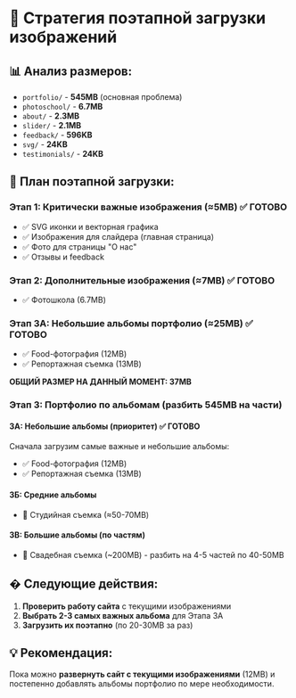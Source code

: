 # 📸 Стратегия поэтапной загрузки изображений

## 📊 Анализ размеров:
- `portfolio/` - **545MB** (основная проблема)
- `photoschool/` - **6.7MB** 
- `about/` - **2.3MB**
- `slider/` - **2.1MB**
- `feedback/` - **596KB**
- `svg/` - **24KB** 
- `testimonials/` - **24KB**

## 🎯 План поэтапной загрузки:

### Этап 1: Критически важные изображения (≈5MB) ✅ ГОТОВО
- ✅ SVG иконки и векторная графика
- ✅ Изображения для слайдера (главная страница)
- ✅ Фото для страницы "О нас"
- ✅ Отзывы и feedback

### Этап 2: Дополнительные изображения (≈7MB) ✅ ГОТОВО
- ✅ Фотошкола (6.7MB)

### Этап 3А: Небольшие альбомы портфолио (≈25MB) ✅ ГОТОВО
- ✅ Food-фотография (12MB) 
- ✅ Репортажная съемка (13MB)

**ОБЩИЙ РАЗМЕР НА ДАННЫЙ МОМЕНТ: 37MB**

### Этап 3: Портфолио по альбомам (разбить 545MB на части)

#### 3А: Небольшие альбомы (приоритет) ✅ ГОТОВО
Сначала загрузим самые важные и небольшие альбомы:
- ✅ Food-фотография (12MB)
- ✅ Репортажная съемка (13MB)

#### 3Б: Средние альбомы  
- 📁 Студийная съемка (≈50-70MB)

#### 3В: Большие альбомы (по частям)
- 📁 Свадебная съемка (~200MB) - разбить на 4-5 частей по 40-50MB

## � Следующие действия:

1. **Проверить работу сайта** с текущими изображениями
2. **Выбрать 2-3 самых важных альбома** для Этапа 3А
3. **Загрузить их поэтапно** (по 20-30MB за раз)

## 💡 Рекомендация:
Пока можно **развернуть сайт с текущими изображениями** (12MB) и постепенно добавлять альбомы портфолио по мере необходимости.
